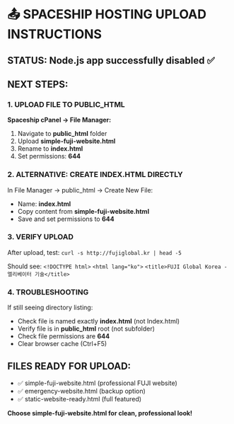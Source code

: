 
# 📤 SPACESHIP HOSTING UPLOAD INSTRUCTIONS

## STATUS: Node.js app successfully disabled ✅

## NEXT STEPS:

### 1. UPLOAD FILE TO PUBLIC_HTML
**Spaceship cPanel → File Manager:**
1. Navigate to **public_html** folder
2. Upload **simple-fuji-website.html**
3. Rename to **index.html**
4. Set permissions: **644**

### 2. ALTERNATIVE: CREATE INDEX.HTML DIRECTLY
In File Manager → public_html → Create New File:
- Name: **index.html**
- Copy content from **simple-fuji-website.html**
- Save and set permissions to **644**

### 3. VERIFY UPLOAD
After upload, test:
`curl -s http://fujiglobal.kr | head -5`

Should see:
`<!DOCTYPE html>`
`<html lang="ko">`
`<title>FUJI Global Korea - 엘리베이터 기술</title>`

### 4. TROUBLESHOOTING
If still seeing directory listing:
- Check file is named exactly **index.html** (not Index.html)
- Verify file is in **public_html** root (not subfolder)
- Check file permissions are **644**
- Clear browser cache (Ctrl+F5)

## FILES READY FOR UPLOAD:
- ✅ simple-fuji-website.html (professional FUJI website)
- ✅ emergency-website.html (backup option)
- ✅ static-website-ready.html (full featured)

**Choose simple-fuji-website.html for clean, professional look!**

